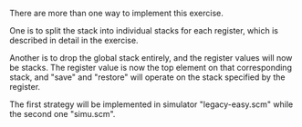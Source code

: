 There are more than one way to implement
this exercise.

One is to split the stack into individual
stacks for each register, which is described
in detail in the exercise.

Another is to drop the global stack
entirely, and the register values
will now be stacks.
The register value is now the top element
on that corresponding stack, and
"save" and "restore" will operate on
the stack specified by the register.

The first strategy will be implemented
in simulator "legacy-easy.scm"
while the second one "simu.scm".
